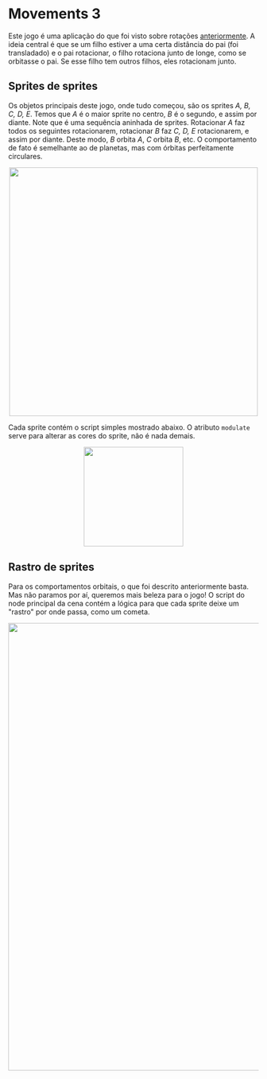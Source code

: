 # Movements 3

Este jogo é uma aplicação do que foi visto sobre rotações [anteriormente](https://github.com/felipebottega/Games/tree/gh-pages/Manual/2D/Viewport%20and%20canvas%20transforms/Viewport%20and%20canvas%20transforms#rota%C3%A7%C3%B5es). A ideia central é que se um filho estiver a uma certa distância do pai (foi transladado) e o pai rotacionar, o filho rotaciona junto de longe, como se orbitasse o pai. Se esse filho tem outros filhos, eles rotacionam junto.

## Sprites de sprites

Os objetos principais deste jogo, onde tudo começou, são os sprites *A, B, C, D, E*. Temos que *A* é o maior sprite no centro, *B* é o segundo, e assim por diante. Note que é uma sequência aninhada de sprites. Rotacionar *A* faz todos os seguintes rotacionarem, rotacionar *B* faz *C, D, E* rotacionarem, e assim por diante. Deste modo, *B* orbita *A*, *C*  orbita *B*, etc. O comportamento de fato é semelhante ao de planetas, mas com órbitas perfeitamente circulares.

<p align="center">
  <img src="https://github.com/user-attachments/assets/bc7fd5c7-0e56-4da4-9243-f6454a44604b" width="500">
</p>

Cada sprite contém o script simples mostrado abaixo. O atributo `modulate` serve para alterar as cores do sprite, não é nada demais. 

<p align="center">
  <img src="https://github.com/user-attachments/assets/92f1f5e3-dd99-491f-a67d-de34f13da64a" width="200">
</p>

## Rastro de sprites

Para os comportamentos orbitais, o que foi descrito anteriormente basta. Mas não paramos por aí, queremos mais beleza para o jogo! O script do node principal da cena contém a lógica para que cada sprite deixe um "rastro" por onde passa, como um cometa.

<p align="center">
  <img src="https://github.com/user-attachments/assets/fe7ae4cf-0a25-49ed-a4a8-1c7db4912ed5" width="900">
</p>


